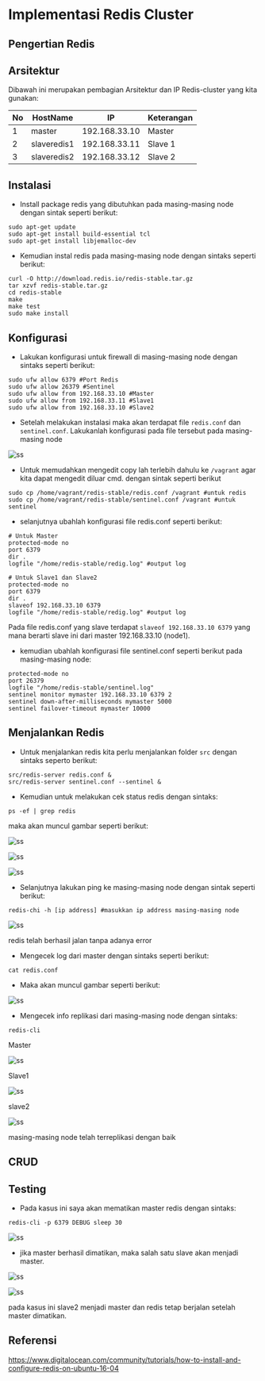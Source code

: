 # Implementasi Redis Cluster
## Pengertian Redis
## Arsitektur
Dibawah ini merupakan pembagian Arsitektur dan IP Redis-cluster yang kita gunakan:

No | HostName |    IP    | Keterangan  |
---|----------|----------|-------------|
1  |master    |192.168.33.10 |Master|
2 |slaveredis1|192.168.33.11|Slave 1|
3 |slaveredis2|192.168.33.12|Slave 2|

## Instalasi
- Install package redis yang dibutuhkan pada masing-masing node dengan sintak seperti berikut:
```
sudo apt-get update 
sudo apt-get install build-essential tcl
sudo apt-get install libjemalloc-dev
```
- Kemudian instal redis pada masing-masing node dengan sintaks seperti berikut:
```
curl -O http://download.redis.io/redis-stable.tar.gz
tar xzvf redis-stable.tar.gz
cd redis-stable
make
make test
sudo make install
```

## Konfigurasi
- Lakukan konfigurasi untuk firewall di masing-masing node dengan sintaks seperti berikut:
```
sudo ufw allow 6379 #Port Redis
sudo ufw allow 26379 #Sentinel
sudo ufw allow from 192.168.33.10 #Master
sudo ufw allow from 192.168.33.11 #Slave1
sudo ufw allow from 192.168.33.10 #Slave2
```
- Setelah melakukan instalasi maka akan terdapat file ```redis.conf``` dan ```sentinel.conf```. Lakukanlah konfigurasi pada file tersebut pada masing-masing node

![ss](https://github.com/Nirmala01/Basis-Data-Terdistribusi-BDT-/blob/master/Tugas%205%20Implementasi%20Redis/ss/ls.PNG)

- Untuk memudahkan mengedit copy lah terlebih dahulu ke ```/vagrant``` agar kita dapat mengedit diluar cmd. dengan sintak seperti berikut
```
sudo cp /home/vagrant/redis-stable/redis.conf /vagrant #untuk redis
sudo cp /home/vagrant/redis-stable/sentinel.conf /vagrant #untuk sentinel
```

- selanjutnya ubahlah konfigurasi file redis.conf seperti berikut:
```
# Untuk Master
protected-mode no
port 6379
dir .
logfile "/home/redis-stable/redig.log" #output log
```
```
# Untuk Slave1 dan Slave2
protected-mode no
port 6379
dir .
slaveof 192.168.33.10 6379
logfile "/home/redis-stable/redig.log" #output log
```
Pada file redis.conf yang slave terdapat ```slaveof 192.168.33.10 6379``` yang mana berarti slave ini dari master 192.168.33.10 (node1).

- kemudian ubahlah konfigurasi file sentinel.conf seperti berikut pada masing-masing node:
```
protected-mode no
port 26379
logfile "/home/redis-stable/sentinel.log"
sentinel monitor mymaster 192.168.33.10 6379 2
sentinel down-after-milliseconds mymaster 5000
sentinel failover-timeout mymaster 10000
```

## Menjalankan Redis
- Untuk menjalankan redis kita perlu menjalankan folder ```src``` dengan sintaks seperto berikut:
```
src/redis-server redis.conf &
src/redis-server sentinel.conf --sentinel &
```
- Kemudian untuk melakukan cek status redis dengan sintaks:
```
ps -ef | grep redis
```
maka akan muncul gambar seperti berikut:

![ss](https://github.com/Nirmala01/Basis-Data-Terdistribusi-BDT-/blob/master/Tugas%205%20Implementasi%20Redis/ss/mastercek.PNG)

![ss](https://github.com/Nirmala01/Basis-Data-Terdistribusi-BDT-/blob/master/Tugas%205%20Implementasi%20Redis/ss/slave1cek.PNG)

![ss](https://github.com/Nirmala01/Basis-Data-Terdistribusi-BDT-/blob/master/Tugas%205%20Implementasi%20Redis/ss/slave2cek.PNG)

- Selanjutnya lakukan ping ke masing-masing node dengan sintak seperti berikut:
```
redis-chi -h [ip address] #masukkan ip address masing-masing node
```
![ss](https://github.com/Nirmala01/Basis-Data-Terdistribusi-BDT-/blob/master/Tugas%205%20Implementasi%20Redis/ss/pingnode.PNG)

redis telah berhasil jalan tanpa adanya error

- Mengecek log dari master dengan sintaks seperti berikut:
```
cat redis.conf
```
- Maka akan muncul gambar seperti berikut:

![ss](https://github.com/Nirmala01/Basis-Data-Terdistribusi-BDT-/blob/master/Tugas%205%20Implementasi%20Redis/ss/cekredislogMaster1.PNG)

- Mengecek info replikasi dari masing-masing node dengan sintaks:
```
redis-cli
```
Master

![ss](https://github.com/Nirmala01/Basis-Data-Terdistribusi-BDT-/blob/master/Tugas%205%20Implementasi%20Redis/ss/inforeplimaster.PNG)

Slave1

![ss](https://github.com/Nirmala01/Basis-Data-Terdistribusi-BDT-/blob/master/Tugas%205%20Implementasi%20Redis/ss/inforeplislave1.PNG)

slave2

![ss](https://github.com/Nirmala01/Basis-Data-Terdistribusi-BDT-/blob/master/Tugas%205%20Implementasi%20Redis/ss/cekreplislave2.PNG)

masing-masing node telah terreplikasi dengan baik 
## CRUD

## Testing
- Pada kasus ini saya akan mematikan master redis dengan sintaks:
```
redis-cli -p 6379 DEBUG sleep 30
```
![ss](https://github.com/Nirmala01/Basis-Data-Terdistribusi-BDT-/blob/master/Tugas%205%20Implementasi%20Redis/ss/masterdimatikan.PNG)

- jika master berhasil dimatikan, maka salah satu slave akan menjadi master.

![ss](https://github.com/Nirmala01/Basis-Data-Terdistribusi-BDT-/blob/master/Tugas%205%20Implementasi%20Redis/ss/inforeplislave1setlahmastermati.PNG)

![ss](https://github.com/Nirmala01/Basis-Data-Terdistribusi-BDT-/blob/master/Tugas%205%20Implementasi%20Redis/ss/inforeplislave2setelahmasterdimatikan.PNG)

pada kasus ini slave2 menjadi master dan redis tetap berjalan setelah master dimatikan.

## Referensi
https://www.digitalocean.com/community/tutorials/how-to-install-and-configure-redis-on-ubuntu-16-04



